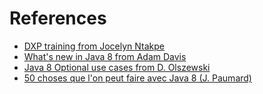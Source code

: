 # References

* [DXP training from Jocelyn Ntakpe](https://jntakpe.github.io/dxp-training)  
* [What's new in Java 8 from Adam Davis](https://leanpub.com/whatsnewinjava8/read)  
* [Java 8 Optional use cases from D. Olszewski](http://dolszewski.com/java/java-8-optional-use-cases/)
* [50 choses que l'on peut faire avec Java 8 (J. Paumard)](https://fr.slideshare.net/jpaumard/50-nouvelles-choses-que-lon-peut-faire-avec-java-8)

